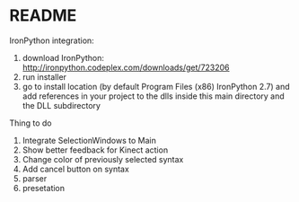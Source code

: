 <h1>README</h1>

IronPython integration: 
  1. download IronPython: http://ironpython.codeplex.com/downloads/get/723206
  2. run installer
  3. go to install location (by default Program Files (x86) IronPython 2.7) and add references in your project to the dlls inside this main directory and the DLL subdirectory

Thing to do
  1. Integrate SelectionWindows to Main
  2. Show better feedback for Kinect action
  3. Change color of previously selected syntax
  4. Add cancel button on syntax
  5. parser
  6. presetation